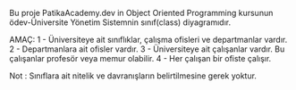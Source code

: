 Bu proje PatikaAcademy.dev in Object Oriented Programming kursunun ödev-Üniversite Yönetim Sistemnin sınıf(class) diyagramıdır.

AMAÇ:
1 - Üniversiteye ait sınıflıklar, çalışma ofisleri ve departmanlar vardır.
2 - Departmanlara ait ofisler vardır.
3 - Üniversiteye ait çalışanlar vardır. Bu çalışanlar profesör veya memur olabilir.
4 - Her çalışan bir ofiste çalışır.

Not : Sınıflara ait nitelik ve davranışların belirtilmesine gerek yoktur.


